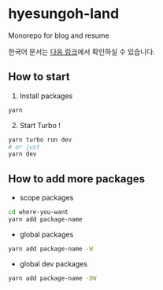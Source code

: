 # hyesungoh-land

Monorepo for blog and resume

한국어 문서는 [다음 링크](https://github.com/hyesungoh/hyesungoh-land/tree/main/_docs/korean.md)에서 확인하실 수 있습니다.

## How to start

1. Install packages

```bash
yarn
```

2. Start Turbo !

```bash
yarn turbo run dev
# or just
yarn dev
```

## How to add more packages

- scope packages

```bash
cd where-you-want
yarn add package-name
```

- global packages

```bash
yarn add package-name -W
```

- global dev packages

```bash
yarn add package-name -DW
```
